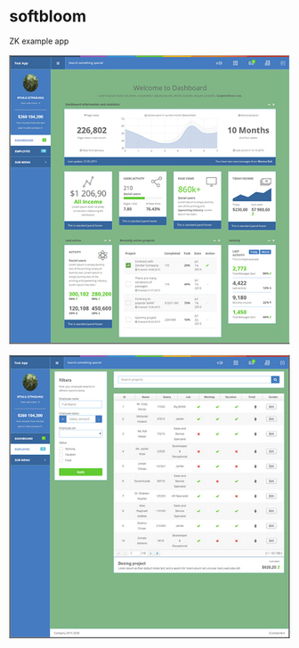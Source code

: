 # softbloom
ZK example app
<br/><br/>![screen](https://github.com/gleb619/softbloom/raw/master/screen1.jpg)
<br/><br/>![screen](https://github.com/gleb619/softbloom/raw/master/screen2.jpg)